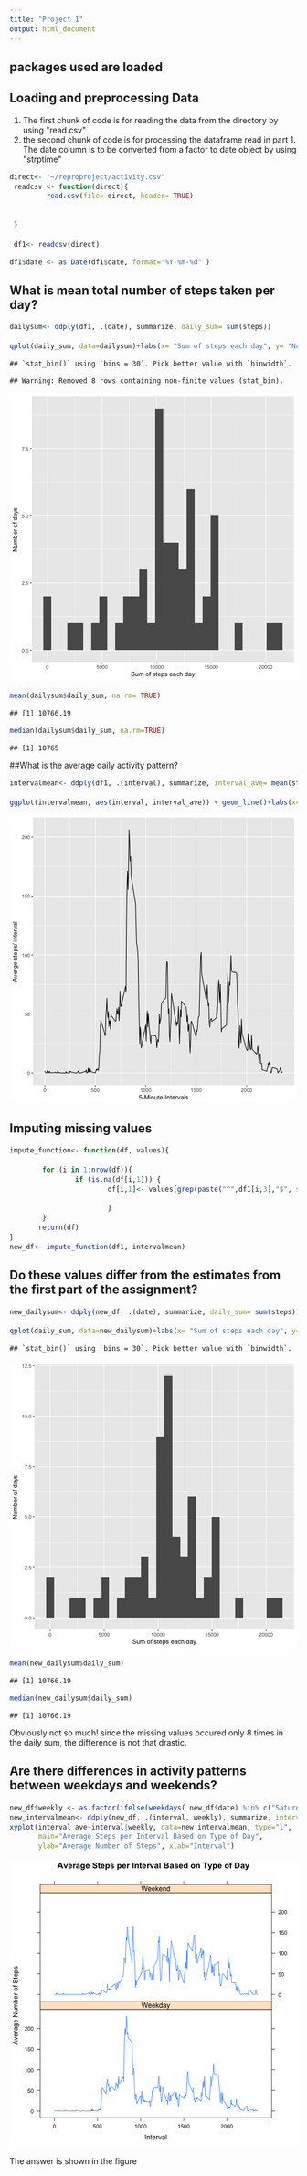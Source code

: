 ```yaml
---
title: "Project 1"
output: html_document
---
```


## packages used are loaded 



## Loading and preprocessing Data

1. The first chunk of code is for reading the data from the directory by using "read.csv"
2. the second chunk of code is for processing the dataframe read in part 1. The date column is to be converted from a factor to date object by using "strptime"


```r
direct<- "~/reproproject/activity.csv"
 readcsv <- function(direct){
         read.csv(file= direct, header= TRUE)
         
     
 }
 
 df1<- readcsv(direct)
```

```r
df1$date <- as.Date(df1$date, format="%Y-%m-%d" )
```

## What is mean total number of steps taken per day?

```r
dailysum<- ddply(df1, .(date), summarize, daily_sum= sum(steps))

qplot(daily_sum, data=dailysum)+labs(x= "Sum of steps each day", y= "Number of days")
```

```
## `stat_bin()` using `bins = 30`. Pick better value with `binwidth`.
```

```
## Warning: Removed 8 rows containing non-finite values (stat_bin).
```

![plot of chunk dailysum](figure/dailysum-1.png)

```r
mean(dailysum$daily_sum, na.rm= TRUE)
```

```
## [1] 10766.19
```

```r
median(dailysum$daily_sum, na.rm=TRUE)
```

```
## [1] 10765
```



##What is the average daily activity pattern?


```r
intervalmean<- ddply(df1, .(interval), summarize, interval_ave= mean(steps, na.rm = TRUE))

ggplot(intervalmean, aes(interval, interval_ave)) + geom_line()+labs(x= "5-Minute Intervals", y= "Averge steps/ interval", main= "Average Steps per Interval")
```

![plot of chunk intervalmean](figure/intervalmean-1.png)

## Imputing missing values


```r
impute_function<- function(df, values){
        
        for (i in 1:nrow(df)){
                if (is.na(df[i,1])) {
                        df[i,1]<- values[grep(paste("^",df1[i,3],"$", sep= ""), values[,1]),2]
                             
                        }
        }
       return(df)
}
new_df<- impute_function(df1, intervalmean)
```

## Do these values differ from the estimates from the first part of the assignment?

```r
new_dailysum<- ddply(new_df, .(date), summarize, daily_sum= sum(steps))

qplot(daily_sum, data=new_dailysum)+labs(x= "Sum of steps each day", y= "Number of days", main= "histogram of the sum of steps per day")
```

```
## `stat_bin()` using `bins = 30`. Pick better value with `binwidth`.
```

![plot of chunk graph](figure/graph-1.png)

```r
mean(new_dailysum$daily_sum)
```

```
## [1] 10766.19
```

```r
median(new_dailysum$daily_sum)
```

```
## [1] 10766.19
```
Obviously not so much! since the missing values occured only 8 times in the daily sum, the difference is not that drastic.

## Are there differences in activity patterns between weekdays and weekends?


```r
new_df$weekly <- as.factor(ifelse(weekdays( new_df$date) %in% c("Saturday","Sunday"), "Weekend", "Weekday"))
new_intervalmean<- ddply(new_df, .(interval, weekly), summarize, interval_ave= mean(steps))
xyplot(interval_ave~interval|weekly, data=new_intervalmean, type="l",  layout = c(1,2),
       main="Average Steps per Interval Based on Type of Day", 
       ylab="Average Number of Steps", xlab="Interval")
```

![plot of chunk secondgraph](figure/secondgraph-1.png)

The answer is shown in the figure
